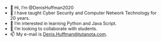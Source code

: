 - 👋 Hi, I’m @DenisHuffman2020
- 👀 I have taught Cyber Security and Computer Network Technology for 20 years.
- 🌱 I’m interested in learning Python and Java Script.
- 💞️ I’m looking to collaborate with students.
- 📫 My e-mail is Denis.Huffman@tutanota.com.

<!---
DenisHuffman2020/DenisHuffman2020 is a ✨ special ✨ repository because its `README.md` (this file) appears on your GitHub profile.
You can click the Preview link to take a look at your changes.
--->
